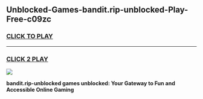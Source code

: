 
## Unblocked-Games-bandit.rip-unblocked-Play-Free-c09zc
<h3>
<a href="https://premium76.site?title=bandit.rip-unblocked&ref=20M">CLICK TO PLAY</a></h3>
<hr>

<h3>
<a href="https://premium76.site?title=bandit.rip-unblocked&ref=20M">CLICK 2 PLAY</a>
  
</h3>

<a href="https://premium76.site?title=bandit.rip-unblocked&ref=19M"><img src="https://clearcache.store/games.png"></a>


**bandit.rip-unblocked games unblocked: Your Gateway to Fun and Accessible Online Gaming**
